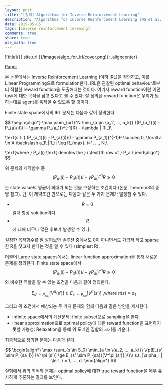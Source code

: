 ```yaml
---
layout: post
title: "[정리] Algorithms for Inverse Reinforcement Learning"
description: "Algorithms for Inverse Reinforcement Learning (NG et al., 2000)"
date: 2019-05-05
tags: [inverse reinforcement learning]
comments: true
share: true
use_math: true
---
```


![title]({{ site.url }}/images/algo_for_irl/cover.png){: .aligncenter}

[Paper](http://ai.stanford.edu/~ang/papers/icml00-irl.pdf)

본 논문에서는 Inverse Reinforcement Learning (이하 IRL)을 정의하고, 이를 Linear Programming으로 formulation한다. IRL은 관찰된 optimal behaviour로부터 적합한 reward function을 도출해내는 것이다. 여기서 reward function이란 어떤 task에 대한 목적을 담고 있다고 볼 수 있다. 잘 정의된 reward function은 우리가 원하는대로 agent를 움직일 수 있도록 할 것이다.

Finite state space에서의 IRL 문제는 다음과 같이 정의한다.


$$
\begin{align*}
\max \sum_{i=1}^N \min_{a \in \{a_2, ..., a_k\}} \{(P_{a_1}(i) - P_{a}(i))(I - \gamma P_{a_1})^{-1}R\} - \lambda \| R\|_1\\

\text{s.t. } (P_{a_1}(i) - P_{a}(i))(I - \gamma P_{a_1})^{-1}R \succeq 0, \forall a \in A \backslash a_1\\
|R_i| \leq R_{max}, i=1, ..., N,\\

\text{where } P_a(i) \text{ denotes the } i \text{th row of } P_a.\\
\end{align*}
$$


위 문제의 제약함수 중 $$(P_{a_1}(i) - P_{a}(i))(I - \gamma P_{a_1})^{-1}R \succeq 0$$는 state value의 평균이 최대가 되는 것을 보장하는 조건이다 (논문 Theorem3의 증명 참고). 단, 이 제약조건 만으로는 다음과 같은 두 가지 문제가 발생할 수 있다.

  * $$R = 0$$일때 항상 solution이다.
  * $$R$$에 대해 너무나 많은 후보가 발생할 수 있다.

설정한 목적함수를 잘 살펴보면 솔루션 중에서도 0이 아니면서도 가급적 작고 sparse한 R을 찾고자 한다는 것을 알 수 있다 (simplest R).


더불어 Large state spaces에서는 linear function approximation을 통해 새로운 문제를 정의한다. Finite state space에서 $$(P_{a_1}(i) - P_{a}(i))(I - \gamma P_{a_1})^{-1}R \succeq 0$$와 비슷한 역할을 할 수 있는 조건을 다음과 같이 정의한다.

$$E_{s' \sim P_{sa_1}} [V^\pi (s')] \ge E_{s' \sim P_{sa}} [V^\pi (s')] \text{ ,where }\pi(s) \equiv a_1$$

그리고 위 조건에서 예상되는 두 가지 문제와 함께 다음과 같은 방안을 제시한다.

  * infinite space에서의 계산문제: finite subset으로 sampling을 한다.
  * linear approximation으로 optimal policy에 대한 reward function을 표현하지 못할 가능성: Relaxation을 통해 위 도메인 집합의 크기를 키운다.

최종적으로 정의한 문제는 다음과 같다.

$$
\begin{align*}
\max \sum_{s \in S_0} \min_{a \in \{a_2, ..., a_k\}} \{p(E_{s' \sim P_{sa_1}} [V^\pi (s')] \ge E_{s' \sim P_{sa}}[V^\pi (s')] )\}\\
s.t. |\alpha_i | \le 1, i = 1, ..., d.
\end{align*}
$$


실험에서 위의 최적화 문제는 optimal policy에 대한 true reward function을 매우 유사하게 추론하는 결과를 보인다.

-----------------------------